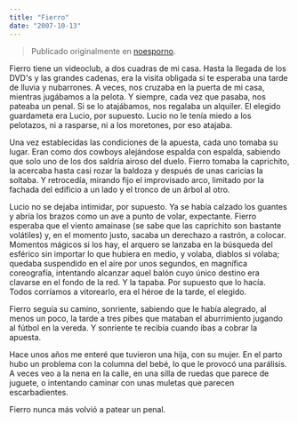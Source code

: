 ```yaml
---
title: "Fierro"
date: "2007-10-13"
---
```


> Publicado originalmente en [noesporno](/noesporno).

Fierro tiene un videoclub, a dos cuadras de mi casa. Hasta la llegada de los DVD's y las grandes cadenas, era la visita obligada si te esperaba una tarde de lluvia y nubarrones. A veces, nos cruzaba en la puerta de mi casa, mientras jugábamos a la pelota. Y siempre, cada vez que pasaba, nos pateaba un penal. Si se lo atajábamos, nos regalaba un alquiler. El elegido guardameta era Lucio, por supuesto. Lucio no le tenía miedo a los pelotazos, ni a rasparse, ni a los moretones, por eso atajaba.

Una vez establecidas las condiciones de la apuesta, cada uno tomaba su lugar. Eran como dos cowboys alejándose espalda con espalda, sabiendo que solo uno de los dos saldría airoso del duelo. Fierro tomaba la caprichito, la acercaba hasta casi rozar la baldoza y después de unas caricias la soltaba. Y retrocedía, mirando fijo el improvisado arco, limitado por la fachada del edificio a un lado y el tronco de un árbol al otro.

Lucio no se dejaba intimidar, por supuesto. Ya se había calzado los guantes y abría los brazos como un ave a punto de volar, expectante. Fierro esperaba que el viento amainase (se sabe que las caprichito son bastante volátiles) y, en el momento justo, sacaba un derechazo a rastrón, a colocar. Momentos mágicos si los hay, el arquero se lanzaba en la búsqueda del esférico sin importar lo que hubiera en medio, y volaba, diablos si volaba; quedaba suspendido en el aire por unos segundos, en magnífica coreografía, intentando alcanzar aquel balón cuyo único destino era clavarse en el fondo de la red. Y la tapaba. Por supuesto que lo hacía. Todos corríamos a vitorearlo, era el héroe de la tarde, el elegido.

Fierro seguía su camino, sonriente, sabiendo que le había alegrado, al menos un poco, la tarde a tres pibes que mataban el aburrimiento jugando al fútbol en la vereda. Y sonriente te recibía cuando ibas a cobrar la apuesta.

Hace unos años me enteré que tuvieron una hija, con su mujer. En el parto hubo un problema con la columna del bebé, lo que le provocó una parálisis. A veces veo a la nena en la calle, en una silla de ruedas que parece de juguete, o intentando caminar con unas muletas que parecen escarbadientes.

Fierro nunca más volvió a patear un penal.